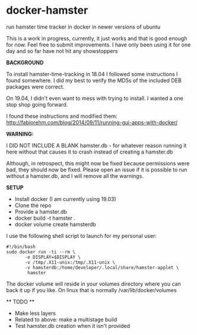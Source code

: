 # docker-hamster
run hamster time tracker in docker in newer versions of ubuntu

This is a work in progress, currently, it just works and that is good enough for now.  Feel free to submit improvements.  I have only been using it for one day and so far have not hit any showstoppers

**BACKGROUND**

To install hamster-time-tracking in 18.04 I followed some instructions I found somewhere.  I did my best to verify the MD5s of the included DEB packages were correct. 

On 19.04, I didn't even want to mess with trying to install.  I wanted a one stop shop going forward.  

I found these instructions and modified them:
http://fabiorehm.com/blog/2014/09/11/running-gui-apps-with-docker/

**WARNING:**

I DID NOT INCLUDE A BLANK hamster.db - for whatever reason running it here without that causes it to crash instead of creating a hamster.db  

Although, in retrospect, this might now be fixed because permissions were bad, they should now be fixed.  Please open an issue if it is possible to run without a hamster.db, and I will remove all the warnings.

**SETUP**

- Install docker (I am currently using 19.03)
- Clone the repo
- Provide a hamster.db
- docker build -t hamster . 
- docker volume create hamsterdb

I use the following shell script to launch for my personal user:
```
#!/bin/bash
sudo docker run -ti --rm \
       -e DISPLAY=$DISPLAY \
       -v /tmp/.X11-unix:/tmp/.X11-unix \
       -v hamsterdb:/home/developer/.local/share/hamster-applet \
        hamster
```
The docker volume will reside in your volumes directory where you can back it up if you like.  On linux that is normally /var/lib/docker/volumes

** TODO **

- Make less layers
- Related to above: make a multistage build
- Test hamster.db creation when it isn't provided
